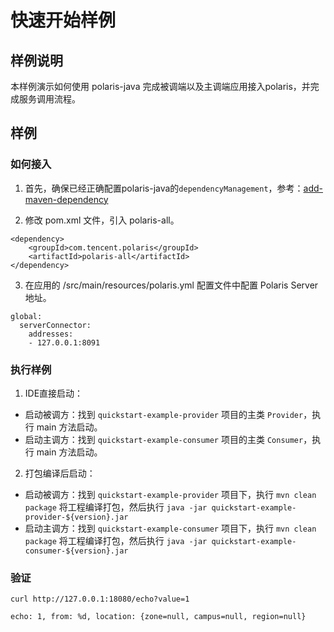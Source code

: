 # 快速开始样例

## 样例说明

本样例演示如何使用 polaris-java 完成被调端以及主调端应用接入polaris，并完成服务调用流程。

## 样例

### 如何接入

1. 首先，确保已经正确配置polaris-java的`dependencyManagement`，参考：[add-maven-dependency](https://github.com/polarismesh/polaris-java/blob/main/README-zh.md#%E5%A6%82%E4%BD%95%E5%BC%95%E5%85%A5%E4%BE%9D%E8%B5%96)

2. 修改 pom.xml 文件，引入 polaris-all。
```
<dependency>
    <groupId>com.tencent.polaris</groupId>
    <artifactId>polaris-all</artifactId>
</dependency>
```

3. 在应用的 /src/main/resources/polaris.yml 配置文件中配置 Polaris Server 地址。
```
global:
  serverConnector:
    addresses:
    - 127.0.0.1:8091
```

### 执行样例

1. IDE直接启动：

- 启动被调方：找到 `quickstart-example-provider` 项目的主类 `Provider`，执行 main 方法启动。
- 启动主调方：找到 `quickstart-example-consumer` 项目的主类 `Consumer`，执行 main 方法启动。

2. 打包编译后启动：

- 启动被调方：找到 `quickstart-example-provider` 项目下，执行 `mvn clean package` 将工程编译打包，然后执行 `java -jar quickstart-example-provider-${version}.jar`
- 启动主调方：找到 `quickstart-example-consumer` 项目下，执行 `mvn clean package` 将工程编译打包，然后执行 `java -jar quickstart-example-consumer-${version}.jar`

### 验证

```shell
curl http://127.0.0.1:18080/echo?value=1

echo: 1, from: %d, location: {zone=null, campus=null, region=null}
```
